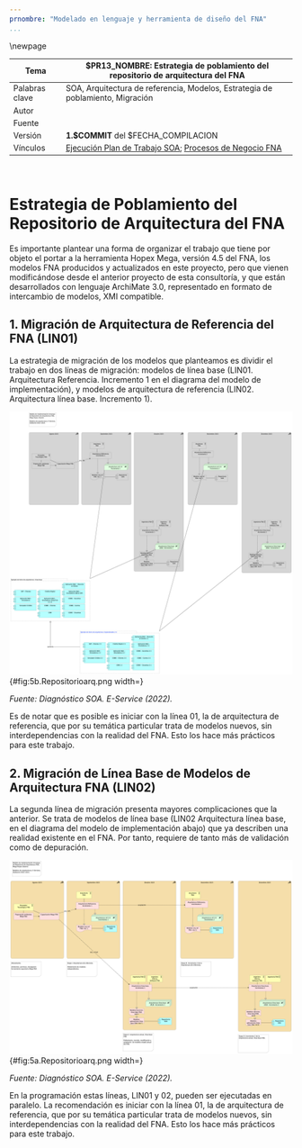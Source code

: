 ```yaml
---
prnombre: "Modelado en lenguaje y herramienta de diseño del FNA​"
...
```


<div style="page-break-before: always;"></div>
\newpage

| Tema           | $PR13_NOMBRE: **Estrategia de poblamiento del repositorio de arquitectura del FNA** |
|----------------|----------------------------------------------------------------------|
| Palabras clave | SOA, Arquitectura de referencia, Modelos, Estrategia de poblamiento, Migración |
| Autor          |                                                              |
| Fuente         |                                                              |
| Versión        | **1.$COMMIT** del $FECHA_COMPILACION                       |
| Vínculos       | [Ejecución Plan de Trabajo SOA](onenote:#N001d.sharepoint.com); [Procesos de Negocio FNA](onenote:#N003a.com)|

<br>

# Estrategia de Poblamiento del Repositorio de Arquitectura del FNA
Es importante plantear una forma de organizar el trabajo que tiene por objeto el portar a la herramienta Hopex Mega, versión 4.5 del FNA, los modelos FNA producidos y actualizados en este proyecto, pero que vienen modificándose desde el anterior proyecto de esta consultoría, y que están desarrollados con lenguaje ArchiMate 3.0, representado en formato de intercambio de modelos, XMI compatible.

## 1. Migración de Arquitectura de Referencia del FNA (LIN01)
La estrategia de migración de los modelos que planteamos es dividir el trabajo en dos líneas de migración: modelos de línea base (LIN01. Arquitectura Referencia. Incremento 1 en el diagrama del modelo de implementación), y modelos de arquitectura de referencia (LIN02. Arquitectura línea base. Incremento 1). 

![Migración de modelos de arquitectura de referencia E-Service, Archimate 3.0 al repositorio Mega Hopex del FNA](images/5b.Repositorioarq.png){#fig:5b.Repositorioarq.png width=}

_Fuente: Diagnóstico SOA. E-Service (2022)._

Es de notar que es posible es iniciar con la línea 01, la de arquitectura de referencia, que por su temática particular trata de modelos nuevos, sin interdependencias con la realidad del FNA. Esto los hace más prácticos para este trabajo.

## 2. Migración de Línea Base de Modelos de Arquitectura FNA (LIN02)
La segunda línea de migración presenta mayores complicaciones que la anterior. Se trata de modelos de línea base (LIN02 Arquitectura línea base, en el diagrama del modelo de implementación abajo) que ya describen una realidad existente en el FNA. Por tanto, requiere de tanto más de validación como de depuración.

![Migración de modelos de arquitectura de línea base E-Service, Archimate 3.0 al repositorio Mega Hopex del FNA](images/5a.Repositorioarq.png){#fig:5a.Repositorioarq.png width=}

_Fuente: Diagnóstico SOA. E-Service (2022)._

En la programación estas líneas, LIN01 y 02, pueden ser ejecutadas en paralelo. La recomendación es iniciar con la línea 01, la de arquitectura de referencia, que por su temática particular trata de modelos nuevos, sin interdependencias con la realidad del FNA. Esto los hace más prácticos para este trabajo.

<br>
